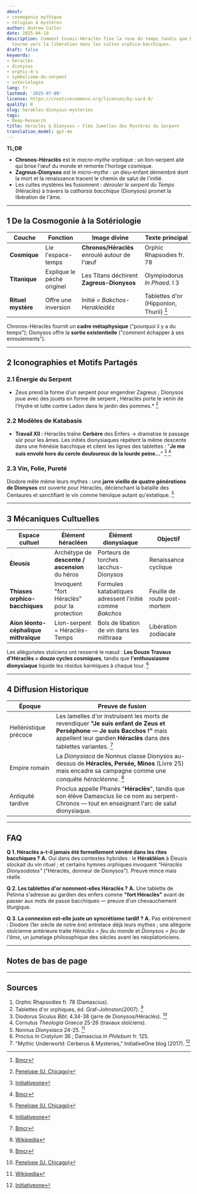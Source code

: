 ```yaml
---
about:
- cosmogonie mythique
- religion à mystères
author: Andrew Cutler
date: 2025-04-19
description: Comment Cosmic-Héraclès fixe la roue du temps tandis que Dionysos la
  tourne vers la libération dans les cultes orphico-bacchiques.
draft: false
keywords:
- héraclès
- dionysos
- orphic-m's
- symbolisme-du-serpent
- sotériologie
lang: fr
lastmod: '2025-07-09'
license: https://creativecommons.org/licenses/by-sa/4.0/
quality: 8
slug: herakles-dionysus-mysteries
tags:
- Deep-Research
title: Héraclès & Dionysos — Clés Jumelles des Mystères du Serpent
translation_model: gpt-4o
---
```


**TL;DR**

- **Chronos-Héraclès** est le *macro-mythe* orphique : un lion-serpent ailé qui brise l'œuf du monde et remonte l'horloge cosmique.
- **Zagreus-Dionysos** est le *micro-mythe* : un dieu-enfant démembré dont la mort et la renaissance tracent le chemin de salut de l'initié.
- Les cultes mystères les fusionnent : *dérouler le serpent du Temps* (Héraclès) à travers la *catharsis bacchique* (Dionysos) promet la libération de l'âme.

---

## 1 De la Cosmogonie à la Sotériologie

| Couche | Fonction | Image divine | Texte principal |
|--------|----------|--------------|-----------------|
| **Cosmique** | Lie l'espace-temps | **Chronos/Héraclès** enroulé autour de l'œuf | Orphic Rhapsodies fr. 78 |
| **Titanique** | Explique le péché originel | Les Titans déchirent **Zagreus-Dionysos** | Olympiodorus *In Phaed.* I 3 |
| **Rituel mystère** | Offre une inversion | Initié = *Bakchos-Herakleidēs* | Tablettes d'or (Hipponion, Thurii) [^oai1] |

Chronos-Héraclès fournit un **cadre métaphysique** ("pourquoi il y a du temps"); Dionysos offre la **sortie existentielle** ("comment échapper à ses enroulements").

---

## 2 Iconographies et Motifs Partagés

### 2.1 Énergie du Serpent
* Zeus prend la forme d'un serpent pour engendrer Zagreus ; Dionysos joue avec des jouets en forme de serpent ; Héraclès porte le venin de l'Hydre et lutte contre Ladon dans le jardin des pommes.* [^oai2]

### 2.2 Modèles de Katabasis
* **Travail XII :** Héraclès traîne **Cerbère** des Enfers → dramatise le passage sûr pour les âmes. Les initiés dionysiaques répètent la même descente dans une frénésie bacchique et citent les lignes des tablettes : "**Je me suis envolé hors du cercle douloureux de la lourde peine…**" [^oai3] [^oai1]

### 2.3 Vin, Folie, Pureté
Diodore mêle même leurs mythes : une **jarre vieille de quatre générations de Dionysos** est ouverte pour Héraclès, déclenchant la bataille des Centaures et sanctifiant le vin comme héroïque autant qu'extatique. [^oai2]

---

## 3 Mécaniques Cultuelles

| Espace cultuel | Élément héracléen | Élément dionysiaque | Objectif |
|----------------|-------------------|---------------------|----------|
| **Éleusis** | Archétype de **descente / ascension** du héros | Porteurs de torches Iacchus-Dionysos | Renaissance cyclique |
| **Thiases orphico-bacchiques** | Invoquent "fort Héraclès" pour la protection | Formules katabatiques adressent l'initié comme *Bakchos* | Feuille de route post-mortem |
| **Aion léonto-céphalique mithraïque** | Lion-serpent = Héraclès-Temps | Bols de libation de vin dans les mithraea | Libération zodiacale |

Les allégoristes stoïciens ont resserré le nœud : **Les Douze Travaux d'Héraclès = douze cycles cosmiques**, tandis que **l'enthousiasme dionysiaque** liquide les résidus karmiques à chaque tour. [^oai3]

---

## 4 Diffusion Historique

| Époque | Preuve de fusion |
|--------|------------------|
| Hellénistique précoce | Les lamelles d'or instruisent les morts de revendiquer **"Je suis enfant de Zeus et Perséphone — Je suis Bacchos !"** mais appellent leur gardien **Héraclès** dans des tablettes variantes. [^oai1] |
| Empire romain | La *Dionysiaca* de Nonnus classe Dionysos au-dessus de **Héraclès, Persée, Minos** (Livre 25) mais encadre sa campagne comme une conquête *héracléenne*. [^oai4] |
| Antiquité tardive | Proclus appelle Phanès "**Héraclès**", tandis que son élève Damascius lie ce nom au serpent-Chronos — tout en enseignant l'arc de salut dionysiaque. |

---

## FAQ <!-- conserve le support du schéma FAQPage -->

**Q 1. Héraclès a-t-il jamais été formellement vénéré dans les rites bacchiques ?**
**A.** Oui dans des contextes hybrides : le **Hérakléion** à Éleusis stockait du vin rituel ; et certains hymnes orphiques invoquent *"Héraclès Dionysodotes"* ("Héraclès, donneur de Dionysos"). Preuve mince mais réelle.

**Q 2. Les tablettes d'or nomment-elles Héraclès ?**
**A.** Une tablette de Pelinna s'adresse au gardien des enfers comme **"fort Héraclès"** avant de passer aux mots de passe bacchiques — preuve d'un chevauchement liturgique.

**Q 3. La connexion est-elle juste un syncrétisme tardif ?**
**A.** Pas entièrement : Diodore (1er siècle de notre ère) entrelace déjà leurs mythes ; une allégorie stoïcienne antérieure traite *Héraclès = feu du monde* et *Dionysos = feu de l'âme*, un jumelage philosophique des siècles avant les néoplatoniciens.

---

## Notes de bas de page

[^oai1]: [Bmcr](https://bmcr.brynmawr.edu/2008/2008.10.16/)
[^oai2]: [Penelope (U. Chicago)](https://penelope.uchicago.edu/Thayer/E/Roman/Texts/Diodorus_Siculus/4B%2A.html)
[^oai3]: [Initiativeone](https://initiativeone.blogspot.com/2017/01/mythic-underworld-cerebus-and-mysteries.html)
[^oai4]: [Wikipedia](https://en.wikipedia.org/wiki/Dionysiaca)
[^orpic-egg]: Damascius, *De Principiis* I 316 ; serpent Chronos-Héraclès brise l'œuf.

---

## Sources

1. Orphic Rhapsodies fr. 78 (Damascius).
2. Tablettes d'or orphiques, éd. Graf–Johnston(2007). [^oai1]
3. Diodorus Siculus *Bibl.* 4.34-38 (jarre de Dionysos/Héraclès). [^oai2]
4. Cornutus *Theologia Graeca* 25-26 (travaux stoïciens).
5. Nonnus *Dionysiaca* 24-25. [^oai4]
6. Proclus *In Cratylum* 36 ; Damascius *In Philebum* fr. 125.
7. "Mythic Underworld: Cerberus & Mysteries," InitiativeOne blog (2017). [^oai3]